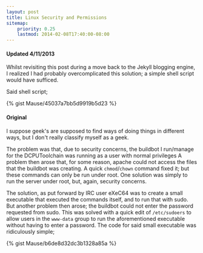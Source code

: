 ```yaml
---
layout: post
title: Linux Security and Permissions
sitemap:
    priority: 0.25
    lastmod: 2014-02-08T17:40:00-08:00
---
```


#### Updated 4/11/2013

Whilst revisiting this post during a move back to the Jekyll blogging engine,
I realized I had probably overcomplicated this solution; a simple shell script would have sufficed.

Said shell script;

{% gist Mause/45037a7bb5d9919b5d23 %}

#### Original

I suppose geek's are supposed to find ways of doing things in different ways, but I don't really classify myself as a geek.

The problem was that, due to security concerns, the buildbot I run/manage for the DCPUToolchain was running as a user with normal privileges  A problem then arose that, for some reason, apache could not access the files that the buildbot was creating. A quick `chmod`/`chown` command fixed it; but these commands can only be run under root. One solution was simply to run the server under root, but, again, security concerns.

The solution, as put forward by IRC user eXeC64 was to create a small executable that executed the commands itself, and to run that with sudo. But another problem then arose; the buildbot could not enter the password requested from sudo.
This was solved with a quick edit of `/etc/sudoers` to allow users in the `www-data` group to run the aforementioned executable without having to enter a password.
The code for said small executable was ridiculously simple;

{% gist Mause/b6de8d32dc3b1328a85a %}
